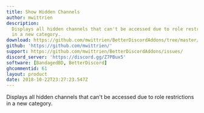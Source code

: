 ```yaml
---
title: Show Hidden Channels
author: mwittrien
description:
  Displays all hidden channels that can't be accessed due to role restrictions
  in a new category.
download: https://github.com/mwittrien/BetterDiscordAddons/tree/master/Plugins/ShowHiddenChannels
github: 'https://github.com/mwittrien/'
support: https://github.com/mwittrien/BetterDiscordAddons/issues/
discord_server: 'https://discord.gg/Z7PBux5'
software: [BandagedBD, BetterDiscord]
ghcommentid: 61
layout: product
date: 2018-10-22T23:27:23.547Z
---
```

Displays all hidden channels that can't be accessed due to role restrictions in a new category.